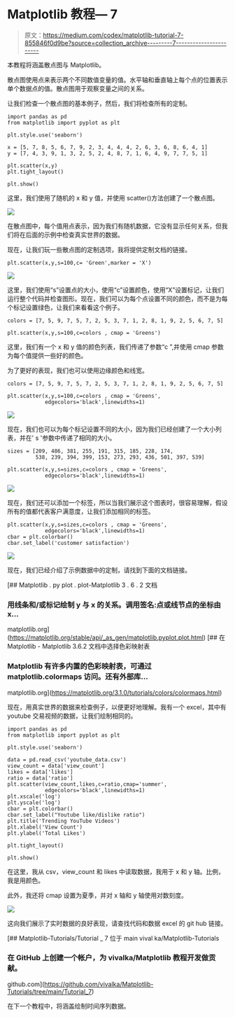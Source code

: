 # Matplotlib 教程— 7

> 原文：<https://medium.com/codex/matplotlib-tutorial-7-855846f0d9be?source=collection_archive---------7----------------------->

本教程将涵盖散点图与 Matplotlib。

散点图使用点来表示两个不同数值变量的值。水平轴和垂直轴上每个点的位置表示单个数据点的值。散点图用于观察变量之间的关系。

让我们检查一个散点图的基本例子，然后，我们将检查所有的定制。

```
import pandas as pd
from matplotlib import pyplot as plt

plt.style.use('seaborn')

x = [5, 7, 8, 5, 6, 7, 9, 2, 3, 4, 4, 4, 2, 6, 3, 6, 8, 6, 4, 1]
y = [7, 4, 3, 9, 1, 3, 2, 5, 2, 4, 8, 7, 1, 6, 4, 9, 7, 7, 5, 1]

plt.scatter(x,y)
plt.tight_layout()

plt.show()
```

这里，我们使用了随机的 x 和 y 值，并使用 scatter()方法创建了一个散点图。

![](img/e4b72d287a62f440df4e0d7f83a70ee0.png)

在散点图中，每个值用点表示，因为我们有随机数据，它没有显示任何关系，但我们将在后面的示例中检查真实世界的数据。

现在，让我们玩一些散点图的定制选项，我将提供定制文档的链接。

```
plt.scatter(x,y,s=100,c= 'Green',marker = 'X')
```

![](img/a89b74a40a51ae56df7e8b228764c80a.png)

这里，我们使用“s”设置点的大小，使用“c”设置颜色，使用“X”设置标记，让我们运行整个代码并检查图形。现在，我们可以为每个点设置不同的颜色，而不是为每个标记设置绿色，让我们来看看这个例子。

```
colors = [7, 5, 9, 7, 5, 7, 2, 5, 3, 7, 1, 2, 8, 1, 9, 2, 5, 6, 7, 5]

plt.scatter(x,y,s=100,c=colors , cmap = 'Greens')
```

这里，我们有一个 x 和 y 值的颜色列表，我们传递了参数“c ”,并使用 cmap 参数为每个值提供一些好的颜色。

为了更好的表现，我们也可以使用边缘颜色和线宽。

```
colors = [7, 5, 9, 7, 5, 7, 2, 5, 3, 7, 1, 2, 8, 1, 9, 2, 5, 6, 7, 5]

plt.scatter(x,y,s=100,c=colors , cmap = 'Greens',
            edgecolors='black',linewidths=1)
```

![](img/ad72bf57e1094ffc9d034f869eb631a1.png)

现在，我们也可以为每个标记设置不同的大小，因为我们已经创建了一个大小列表，并在' s '参数中传递了相同的大小。

```
sizes = [209, 486, 381, 255, 191, 315, 185, 228, 174,
         538, 239, 394, 399, 153, 273, 293, 436, 501, 397, 539]

plt.scatter(x,y,s=sizes,c=colors , cmap = 'Greens',
            edgecolors='black',linewidths=1)
```

![](img/e0e3e42380a39781d3991a365a790326.png)

现在，我们还可以添加一个标签，所以当我们展示这个图表时，很容易理解，假设所有的值都代表客户满意度，让我们添加相同的标签。

```
plt.scatter(x,y,s=sizes,c=colors , cmap = 'Greens',
            edgecolors='black',linewidths=1)
cbar = plt.colorbar()
cbar.set_label('customer satisfaction')
```

![](img/06bb250b50dc6481595686ac46d39cc2.png)

现在，我们已经介绍了示例数据中的定制，请找到下面的文档链接。

[](https://matplotlib.org/stable/api/_as_gen/matplotlib.pyplot.plot.html) [## Matplotlib . py plot . plot-Matplotlib 3 . 6 . 2 文档

### 用线条和/或标记绘制 y 与 x 的关系。调用签名:点或线节点的坐标由 x…

matplotlib.org](https://matplotlib.org/stable/api/_as_gen/matplotlib.pyplot.plot.html) [](https://matplotlib.org/3.1.0/tutorials/colors/colormaps.html) [## 在 Matplotlib - Matplotlib 3.6.2 文档中选择色彩映射表

### Matplotlib 有许多内置的色彩映射表，可通过 matplotlib.colormaps 访问。还有外部库…

matplotlib.org](https://matplotlib.org/3.1.0/tutorials/colors/colormaps.html) 

现在，用真实世界的数据来检查例子，以便更好地理解。我有一个 excel，其中有 youtube 交易视频的数据，让我们绘制相同的。

```
import pandas as pd
from matplotlib import pyplot as plt

plt.style.use('seaborn')

data = pd.read_csv('youtube_data.csv')
view_count = data['view_count']
likes = data['likes']
ratio = data['ratio']
plt.scatter(view_count,likes,c=ratio,cmap='summer',
            edgecolors='black',linewidths=1)
plt.xscale('log')
plt.yscale('log')
cbar = plt.colorbar()
cbar.set_label("Youtube like/dislike ratio")
plt.title('Trending YouTube Videos')
plt.xlabel('View Count')
plt.ylabel('Total Likes')

plt.tight_layout()

plt.show()
```

在这里，我从 csv，view_count 和 likes 中读取数据，我用于 x 和 y 轴。比例，我是用颜色。

此外，我还将 cmap 设置为夏季，并对 x 轴和 y 轴使用对数刻度。

![](img/e344a6638b453030310373dc9cee138c.png)

这向我们展示了实时数据的良好表现，请查找代码和数据 excel 的 git hub 链接。

[](https://github.com/vivalka/Matplotlib-Tutorials/tree/main/Tutorial_7) [## Matplotlib-Tutorials/Tutorial _ 7 位于 main vival ka/Matplotlib-Tutorials

### 在 GitHub 上创建一个帐户，为 vivalka/Matplotlib 教程开发做贡献。

github.com](https://github.com/vivalka/Matplotlib-Tutorials/tree/main/Tutorial_7) 

在下一个教程中，将涵盖绘制时间序列数据。